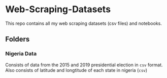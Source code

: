 # Web-Scraping-Datasets

This repo contains all my web scraping datasets (csv files) and notebooks.

## Folders
### Nigeria Data
  Consists of data from the 2015 and 2019 presidential election in `csv` format.
  Also consists of latitude and longtitude of each state in nigeria (`csv`)
  
